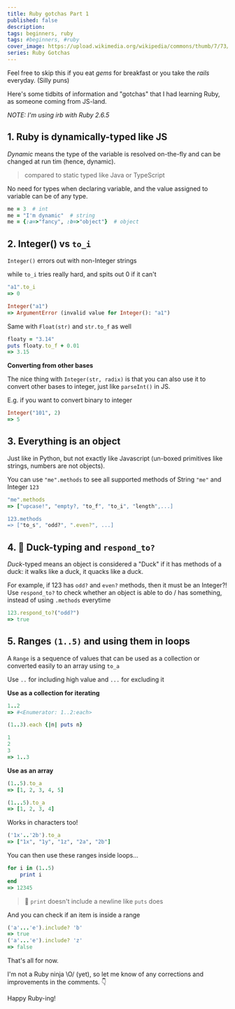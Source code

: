 ```yaml
---
title: Ruby gotchas Part 1
published: false
description: 
tags: beginners, ruby
tags: #beginners, #ruby
cover_image: https://upload.wikimedia.org/wikipedia/commons/thumb/7/73/Ruby_logo.svg/1024px-Ruby_logo.svg.png
series: Ruby Gotchas
---
```


Feel free to skip this if you eat _gems_ for breakfast or you take the _rails_ everyday.
(Silly puns)

Here's some tidbits of information and "gotchas" that I had learning Ruby, as someone coming from JS-land.

_NOTE: I'm using irb with Ruby 2.6.5_

## 1. Ruby is dynamically-typed like JS

*Dynamic* means the type of the variable is resolved on-the-fly and can be changed at run tim (hence, dynamic). 

> compared to static typed like Java or TypeScript

No need for types when declaring variable, and the value assigned to variable can be of any type.


```ruby
me = 3  # int
me = "I'm dynamic"  # string
me = {:a=>"fancy", :b=>"object"}  # object
```

## 2. Integer() vs `to_i`

`Integer()` errors out with non-Integer strings

while `to_i` tries really hard, and spits out 0 if it can't

```ruby
"a1".to_i
=> 0

Integer("a1")
=> ArgumentError (invalid value for Integer(): "a1")
```

Same with `Float(str)` and `str.to_f` as well

```ruby
floaty = "3.14"
puts floaty.to_f + 0.01
=> 3.15
```

**Converting from other bases**

The nice thing with `Integer(str, radix)` is that you can also use it to convert other bases to integer, just like `parseInt()` in JS.

E.g. if you want to convert binary to integer

```ruby
Integer("101", 2)
=> 5
```

## 3. Everything is an **object**

Just like in Python, but not exactly like Javascript (un-boxed primitives like strings, numbers are not objects).

You can use `"me".methods` to see all supported methods of String `"me"` and Integer `123`

```ruby
"me".methods
=> ["upcase!", "empty?, "to_f", "to_i", "length",...]

123.methods
=> ["to_s", "odd?", ".even?", ...]
```

## 4. 🦆 Duck-typing  and `respond_to?`

*Duck*-typed means an object is considered a "Duck" if it has methods of a duck: it walks like a duck, it quacks like a duck. 

For example, if 123 has `odd?` and `even?` methods, then it must be an Integer?! Use `respond_to?` to check whether an object is able to do / has something, instead of using `.methods` everytime

```ruby
123.respond_to?("odd?")
=> true
```

## 5. Ranges `(1..5)` and using them in loops

A `Range` is a sequence of values that can be used as a collection or converted easily to an array using `to_a` 

Use `..` for including high value and `...` for excluding it

**Use as a collection for iterating**

```ruby
1..2
=> #<Enumerator: 1..2:each>

(1..3).each {|n| puts n}

1
2
3
=> 1..3
```

**Use as an array**

```ruby
(1..5).to_a
=> [1, 2, 3, 4, 5]

(1...5).to_a
=> [1, 2, 3, 4]
```

Works in characters too!

```ruby
('1x'..'2b').to_a
=> ["1x", "1y", "1z", "2a", "2b"]
```

You can then use these ranges inside loops...

```ruby
for i in (1..5)
	print i
end
=> 12345
```
> 🔖 `print` doesn't include a newline like `puts` does

And you can check if an item is inside a range

```ruby
('a'...'e').include? 'b'
=> true
('a'...'e').include? 'z'
=> false
```

That's all for now.

I'm not a Ruby ninja \O/ (yet), so let me know of any corrections and improvements in the comments. 👇

Happy Ruby-ing!


